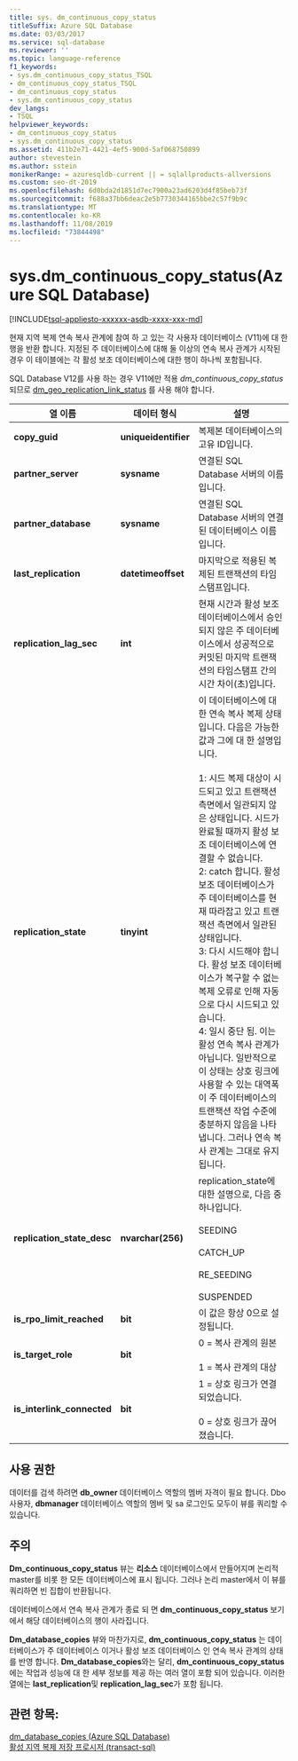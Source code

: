 ```yaml
---
title: sys. dm_continuous_copy_status
titleSuffix: Azure SQL Database
ms.date: 03/03/2017
ms.service: sql-database
ms.reviewer: ''
ms.topic: language-reference
f1_keywords:
- sys.dm_continuous_copy_status_TSQL
- dm_continuous_copy_status_TSQL
- dm_continuous_copy_status
- sys.dm_continuous_copy_status
dev_langs:
- TSQL
helpviewer_keywords:
- dm_continuous_copy_status
- sys.dm_continuous_copy_status
ms.assetid: 411b2e71-4421-4ef5-900d-5af068750899
author: stevestein
ms.author: sstein
monikerRange: = azuresqldb-current || = sqlallproducts-allversions
ms.custom: seo-dt-2019
ms.openlocfilehash: 6d0bda2d1851d7ec7900a23ad6203d4f85beb73f
ms.sourcegitcommit: f688a37bb6deac2e5b7730344165bbe2c57f9b9c
ms.translationtype: MT
ms.contentlocale: ko-KR
ms.lasthandoff: 11/08/2019
ms.locfileid: "73844498"
---
```

# <a name="sysdm_continuous_copy_status-azure-sql-database"></a>sys.dm_continuous_copy_status(Azure SQL Database)
[!INCLUDE[tsql-appliesto-xxxxxx-asdb-xxxx-xxx-md](../../includes/tsql-appliesto-xxxxxx-asdb-xxxx-xxx-md.md)]

  현재 지역 복제 연속 복사 관계에 참여 하 고 있는 각 사용자 데이터베이스 (V11)에 대 한 행을 반환 합니다. 지정된 주 데이터베이스에 대해 둘 이상의 연속 복사 관계가 시작된 경우 이 테이블에는 각 활성 보조 데이터베이스에 대한 행이 하나씩 포함됩니다.  
  
SQL Database V12를 사용 하는 경우 V11에만 적용 *dm_continuous_copy_status* 되므로 [dm_geo_replication_link_status](../../relational-databases/system-dynamic-management-views/sys-dm-geo-replication-link-status-azure-sql-database.md) 를 사용 해야 합니다.

  
|열 이름|데이터 형식|설명|  
|-----------------|---------------|-----------------|  
|**copy_guid**|**uniqueidentifier**|복제본 데이터베이스의 고유 ID입니다.|  
|**partner_server**|**sysname**|연결된 SQL Database 서버의 이름입니다.|  
|**partner_database**|**sysname**|연결된 SQL Database 서버의 연결된 데이터베이스 이름입니다.|  
|**last_replication**|**datetimeoffset**|마지막으로 적용된 복제된 트랜잭션의 타임스탬프입니다.|  
|**replication_lag_sec**|**int**|현재 시간과 활성 보조 데이터베이스에서 승인되지 않은 주 데이터베이스에서 성공적으로 커밋된 마지막 트랜잭션의 타임스탬프 간의 시간 차이(초)입니다.|  
|**replication_state**|**tinyint**|이 데이터베이스에 대 한 연속 복사 복제 상태입니다. 다음은 가능한 값과 그에 대 한 설명입니다.<br /><br /> 1: 시드 복제 대상이 시드되고 있고 트랜잭션 측면에서 일관되지 않은 상태입니다. 시드가 완료될 때까지 활성 보조 데이터베이스에 연결할 수 없습니다. <br />2: catch 합니다. 활성 보조 데이터베이스가 주 데이터베이스를 현재 따라잡고 있고 트랜잭션 측면에서 일관된 상태입니다.<br />3: 다시 시드해야 합니다. 활성 보조 데이터베이스가 복구할 수 없는 복제 오류로 인해 자동으로 다시 시드되고 있습니다.<br />4: 일시 중단 됨. 이는 활성 연속 복사 관계가 아닙니다. 일반적으로 이 상태는 상호 링크에 사용할 수 있는 대역폭이 주 데이터베이스의 트랜잭션 작업 수준에 충분하지 않음을 나타냅니다. 그러나 연속 복사 관계는 그대로 유지됩니다.|  
|**replication_state_desc**|**nvarchar(256)**|replication_state에 대한 설명으로, 다음 중 하나입니다.<br /><br /> SEEDING<br /><br /> CATCH_UP<br /><br /> RE_SEEDING<br /><br /> SUSPENDED|  
|**is_rpo_limit_reached**|**bit**|이 값은 항상 0으로 설정됩니다.|  
|**is_target_role**|**bit**|0 = 복사 관계의 원본<br /><br /> 1 = 복사 관계의 대상|  
|**is_interlink_connected**|**bit**|1 = 상호 링크가 연결되었습니다.<br /><br /> 0 = 상호 링크가 끊어졌습니다.|  
  
## <a name="permissions"></a>사용 권한  
 데이터를 검색 하려면 **db_owner** 데이터베이스 역할의 멤버 자격이 필요 합니다. Dbo 사용자, **dbmanager** 데이터베이스 역할의 멤버 및 sa 로그인도 모두이 뷰를 쿼리할 수 있습니다.  
  
## <a name="remarks"></a>주의  
 **Dm_continuous_copy_status** 뷰는 **리소스** 데이터베이스에서 만들어지며 논리적 master를 비롯 한 모든 데이터베이스에 표시 됩니다. 그러나 논리 master에서 이 뷰를 쿼리하면 빈 집합이 반환됩니다.  
  
 데이터베이스에서 연속 복사 관계가 종료 되 면 **dm_continuous_copy_status** 보기에서 해당 데이터베이스의 행이 사라집니다.  
  
 **Dm_database_copies** 뷰와 마찬가지로, **dm_continuous_copy_status** 는 데이터베이스가 주 데이터베이스 이거나 활성 보조 데이터베이스 인 연속 복사 관계의 상태를 반영 합니다. **Dm_database_copies**와는 달리, **dm_continuous_copy_status** 에는 작업과 성능에 대 한 세부 정보를 제공 하는 여러 열이 포함 되어 있습니다. 이러한 열에는 **last_replication**및 **replication_lag_sec**가 포함 됩니다.  
  
## <a name="see-also"></a>관련 항목:  
 [dm_database_copies &#40;Azure SQL Database&#41; ](../../relational-databases/system-dynamic-management-views/sys-dm-database-copies-azure-sql-database.md)   
 [활성 지역 복제 저장 프로시저 &#40;transact-sql&#41;](https://msdn.microsoft.com/library/81658ee4-4422-4d73-bf7a-86a07422cb0d)  
  
  
